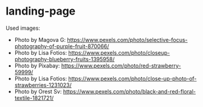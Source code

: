 # landing-page

Used images: 
 - Photo by Magova G: https://www.pexels.com/photo/selective-focus-photography-of-purple-fruit-870066/
 - Photo by Lisa Fotios: https://www.pexels.com/photo/closeup-photography-blueberry-fruits-1395958/
 - Photo by Pixabay: https://www.pexels.com/photo/red-strawberry-59999/
 - Photo by Lisa Fotios: https://www.pexels.com/photo/close-up-photo-of-strawberries-1231023/
 - Photo by Orest Sv: https://www.pexels.com/photo/black-and-red-floral-textile-1821721/
 